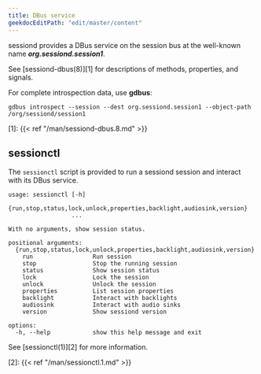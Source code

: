 ```yaml
---
title: DBus service
geekdocEditPath: "edit/master/content"
---
```


sessiond provides a DBus service on the session bus at the well-known name
**_org.sessiond.session1_**.

See [sessiond-dbus(8)][1] for descriptions of methods, properties, and signals.

For complete introspection data, use **gdbus**:

```
gdbus introspect --session --dest org.sessiond.session1 --object-path /org/sessiond/session1
```

[1]: {{< ref "/man/sessiond-dbus.8.md" >}}

## sessionctl

The `sessionctl` script is provided to run a sessiond session and interact with
its DBus service.

```
usage: sessionctl [-h]
                  {run,stop,status,lock,unlock,properties,backlight,audiosink,version}
                  ...

With no arguments, show session status.

positional arguments:
  {run,stop,status,lock,unlock,properties,backlight,audiosink,version}
    run                 Run session
    stop                Stop the running session
    status              Show session status
    lock                Lock the session
    unlock              Unlock the session
    properties          List session properties
    backlight           Interact with backlights
    audiosink           Interact with audio sinks
    version             Show sessiond version

options:
  -h, --help            show this help message and exit
```

See [sessionctl(1)][2] for more information.

[2]: {{< ref "/man/sessionctl.1.md" >}}
